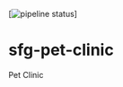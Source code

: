 [![pipeline status](https://gitlab.com/fascistcoder/sfgh-pet-clinic/badges/main/pipeline.svg)]
# sfg-pet-clinic

Pet Clinic

